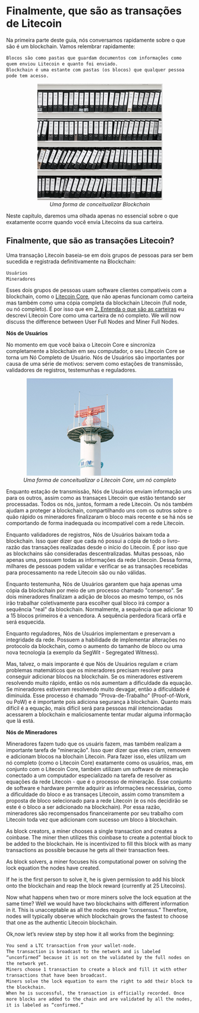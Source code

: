# Finalmente, que são as transações de Litecoin

Na primeira parte deste guia, nós conversamos rapidamente sobre o que são é um blockchain. Vamos relembrar rapidamente:

    Blocos são como pastas que guardam documentos com informações como quem enviou Litecoin e quanto foi enviado.
    Blockchain é uma estante com pastas (os blocos) que qualquer pessoa pode tem acesso.

<p align="center">
    <img src="img/folders.png"><br>
    <i>Uma forma de conceitualizar Blockchain</i>
</p>
    
Neste capítulo, daremos uma olhada apenas no essencial sobre o que exatamente ocorre quando você envia Litecoins da sua carteira.

## Finalmente, que são as transações Litecoin?

Uma transação Litecoin baseia-se em dois grupos de pessoas para ser bem sucedida e registrada definitivamente na Blockchain:

    Usuários
    Mineradores

Esses dois grupos de pessoas usam software clientes compatíveis com a blockchain, como o [Litecoin Core](https://www.litecoin.org), que não apenas funcionam como carteira mas também como uma cópia completa da blockchain Litecoin (full node, ou nó completo). É por isso que em [2. Entenda o que são as carteiras](02-Entenda_o_que_sao_as_carteiras.md) eu descrevi Litecoin Core como uma carteira de nó completo. We will now discuss the difference between User Full Nodes and Miner Full Nodes.

**Nós de Usuários**

No momento em que você baixa o Litecoin Core e sincroniza completamente a blockchain em seu computador, o seu Litecoin Core se torna um Nó Completo de Usuário. Nós de Usuários são importantes por causa de uma série de motivos: servem como estações de transmissão, validadores de registros, testemunhas e reguladores.

<p align="center">
    <img src="img/estacaotransmissao.png"><br>
    <i>Uma forma de conceitualizar o Litecoin Core, um nó completo</i>
</p>

Enquanto estação de transmissão, Nós de Usuários enviam informação uns para os outros, assim como as transaçes Litecoin que estão tentando ser processadas. Todos os nós, juntos, formam a rede Litecoin. Os nós também ajudam a proteger a blockchain, compartilhando uns com os outros sobre o quão rápido os mineradores finalizaram o bloco mais recente e se há nós se comportando de forma inadequada ou incompatível com a rede Litecoin.

Enquanto validadores de registros, Nós de Usuários baixam toda a blockchain. Isso quer dizer que cada nó possui a cópia de todo o livro-razão das transações realizadas desde o início do Litecoin. É por isso que as blockchains são consideradas descentralizadas. Muitas pessoas, não apenas uma, possuem todas as informações da rede Litecoin. Dessa forma, milhares de pessoas podem validar e verificar se as transações recebidas para processamento na rede Litecoin são ou não válidas.

Enquanto testemunha, Nós de Usuários garantem que haja apenas uma cópia da blockchain por meio de um processo chamado "consenso".  Se dois mineradores finalizam a adição de blocos ao mesmo tempo, os nós irão trabalhar coletivamente para escolher qual bloco irá compor a sequência "real" da blockchain. Normalmente, a sequência que adicionar 10 a 15 blocos primeiros é a vencedora. A sequência perdedora ficará orfã e será esquecida.

Enquanto reguladores, Nós de Usuários implementam e preservam a integridade da rede. Possuem a habilidade de implementar alterações no protocolo da blockchain, como o aumento do tamanho de bloco ou uma nova tecnologia (a exemplo da SegWit - Segregated Witness).

Mas, talvez, o mais imporante é que Nós de Usuários regulam e criam problemas matemáticos que os mineradores precisam resolver para conseguir adicionar blocos na blockchain. Se os mineradores estiverem resolvendo muito rápido, então os nós aumentam a dificuldade da equação. Se mineradores estiveram resolvendo muito devagar, então a dificuldade é diminuida. Esse processo é chamado "Prova-de-Trabalho" (Proof-of-Work, ou PoW) e é importante pois adiciona segurança à blockchain. Quanto mais difícil é a equação, mais difícil será para pessoas mál intencionadas acessarem a blockchain e maliciosamente tentar mudar alguma informação que lá está.

**Nós de Mineradores**

Mineradores fazem tudo que os usuáris fazem, mas também realizam a importante tarefa de "mineração". Isso quer dizer que eles criam, removem e adicionam blocos na blochain Litecoin. Para fazer isso, eles utilizam um nó completo (como o Litecoin Core) exatamente como os usuários, mas, em conjunto com o Litecoin Core, também utilizam um software de mineração conectado a um computador especializado na tarefa de resolver as equações da rede Litecoin - que é o processo de mineração. Esse conjunto de software e hardware permite adquirir as informações necessárias, como a dificuldade do bloco e as transaçes Litecoin, assim como transmitem a proposta de bloco selecionado para a rede Litecoin (e os nós decidirão se este é o bloco a ser adicionado na blockchain). Por essa razão, mineradores são recompensados financeiramente por seu trabalho com Litecoin toda vez que adicionam com sucesso um bloco à blockchain.

As block creators, a miner chooses a single transaction and creates a coinbase. The miner then utilizes this coinbase to create a potential block to be added to the blockchain. He is incentivized to fill this block with as many transactions as possible because he gets all their transaction fees.

As block solvers, a miner focuses his computational power on solving the lock equation the nodes have created.

If he is the first person to solve it, he is given permission to add his block onto the blockchain and reap the block reward (currently at 25 Litecoins).

Now what happens when two or more miners solve the lock equation at the same time? Well we would have two blockchains with different information in it. This is unacceptable as all the nodes require “consensus.” Therefore, nodes will typically observe which blockchain grows the fastest to choose that one as the authentic Litecoin blockchain.

Ok,now let’s review step by step how it all works from the beginning:

    You send a LTC transaction from your wallet-node.
    The transaction is broadcast to the network and is labeled “unconfirmed” because it is not on the validated by the full nodes on the network yet.
    Miners choose 1 transaction to create a block and fill it with other transactions that have been broadcast.
    Miners solve the lock equation to earn the right to add their block to the blockchain.
    When he is successful, the transaction is officially recorded. Once more blocks are added to the chain and are validated by all the nodes, it is labeled as “confirmed.”
